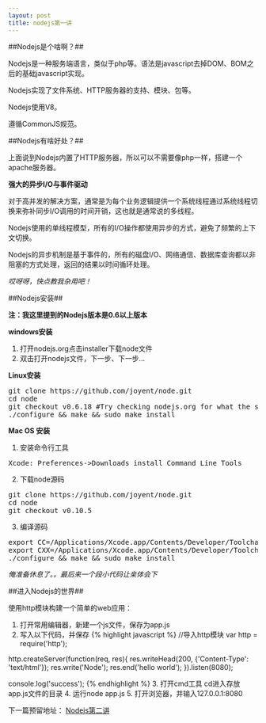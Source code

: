 ```yaml
---
layout: post
title: nodejs第一讲
---
```


##Nodejs是个啥啊？##

Nodejs是一种服务端语言，类似于php等。语法是javascript去掉DOM、BOM之后的基础javascript实现。

Nodejs实现了文件系统、HTTP服务器的支持、模块、包等。

Nodejs使用V8。

遵循CommonJS规范。

##Nodejs有啥好处？##

上面说到Nodejs内置了HTTP服务器，所以可以不需要像php一样，搭建一个apache服务器。

**强大的异步I/O与事件驱动**

对于高并发的解决方案，通常是为每个业务逻辑提供一个系统线程通过系统线程切换来弥补同步I/O调用的时间开销，这也就是通常说的多线程。

Nodejs使用的单线程模型，所有的I/O操作都使用异步的方式，避免了频繁的上下文切换。

Nodejs的异步机制是基于事件的，所有的磁盘I/O、网络通信、数据库查询都以非阻塞的方式处理，返回的结果以时间循环处理。

*哎呀呀，快点教我杂用吧！*

##Nodejs安装##

**注：我这里提到的Nodejs版本是0.6以上版本**

**windows安装**

1. 打开nodejs.org点击installer下载node文件
2. 双击打开nodejs文件，下一步、下一步...

**Linux安装**

<pre>
git clone https://github.com/joyent/node.git
cd node
git checkout v0.6.18 #Try checking nodejs.org for what the stable version is
./configure && make && sudo make install
</pre>

**Mac OS 安装**

1. 安装命令行工具
<pre>
Xcode: Preferences->Downloads install Command Line Tools
</pre>
2. 下载node源码
<pre>
git clone https://github.com/joyent/node.git
cd node
git checkout v0.10.5
</pre>
3. 编译源码
<pre>
export CC=/Applications/Xcode.app/Contents/Developer/Toolchains/XcodeDefault.xctoolchain/usr/bin/clang
export CXX=/Applications/Xcode.app/Contents/Developer/Toolchains/XcodeDefault.xctoolchain/usr/bin/clang++
./configure && make && sudo make install
</pre>

*俺准备休息了。。最后来一个段小代码让亲体会下*

##进入Nodejs的世界##

使用http模块构建一个简单的web应用：

1. 打开常用编辑器，新建一个js文件，保存为app.js
2. 写入以下代码，并保存
{% highlight javascript %}
//导入http模块
var http = require('http');

http.createServer(function(req, res){
    res.writeHead(200, {'Content-Type': 'text/html'});
    res.write('Node');
    res.end('hello world');
}).listen(8080);

console.log('success');
{% endhighlight %}
3. 打开cmd工具 cd进入存放app.js文件的目录
4. 运行node app.js
5. 打开浏览器，并输入127.0.0.1:8080

下一篇预留地址：
[Nodejs第二讲](http://liuqing.pw/2013/05/11/nodejs-02.html)
